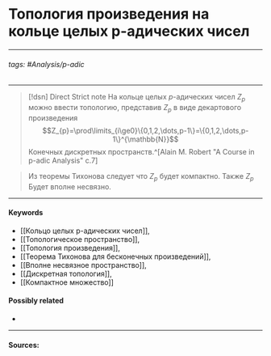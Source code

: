 # Топология произведения на кольце целых p-адических чисел
***
###### tags: #Analysis/p-adic  
***
>[!dsn] Direct Strict note
>На кольце целых $p$-адических чисел 
$Z_{p}$ можно ввести топологию, представив $Z_{p}$ в виде декартового произведения 
$$Z_{p}=\prod\limits_{i\ge0}\{0,1,2,\dots,p-1\}=\{0,1,2,\dots,p-1\}^{\mathbb{N}}$$
Конечных дискретных пространств.^[Alain M. Robert "A Course in p-adic Analysis" c.7]

>Из теоремы Тихонова следует что $Z_{p}$ будет компактно. Также $Z_{p}$ Будет вполне несвязно.

***
#### Keywords
- [[Кольцо целых p-адических чисел]],
- [[Топологическое пространство]],
- [[Топология произведения]],
- [[Теорема Тихонова для бесконечных произведений]],
- [[Вполне несвязное пространство]],
- [[Дискретная топология]],
- [[Компактное множество]]
#### Possibly related
- 
***
#### Sources: